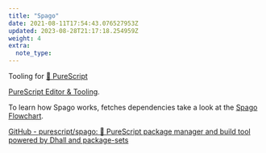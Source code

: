 ```yaml
---
title: "Spago"
date: 2021-08-11T17:54:43.076527953Z
updated: 2023-08-28T21:17:18.254959Z
weight: 4
extra:
  note_type:  
---
```


Tooling for [🌲 PureScript](@/garden/programming-languages/purescript/purescript.md)

[PureScript Editor & Tooling](@/garden/programming-languages/purescript/tooling/purescript-editor-tooling.md).

To learn how Spago works, fetches dependencies take a look at the [Spago Flowchart](https://raw.githubusercontent.com/purescript/spago/master/diagrams/spago-flowchart.svg).

[GitHub - purescript/spago: 🍝 PureScript package manager and build tool powered by Dhall and package-sets](https://github.com/purescript/spago)

